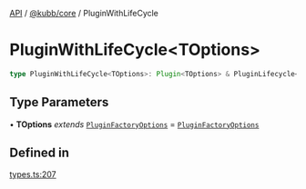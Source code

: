 [API](../../../packages.md) / [@kubb/core](../index.md) / PluginWithLifeCycle

# PluginWithLifeCycle\<TOptions\>

```ts
type PluginWithLifeCycle<TOptions>: Plugin<TOptions> & PluginLifecycle<TOptions>;
```

## Type Parameters

• **TOptions** *extends* [`PluginFactoryOptions`](PluginFactoryOptions.md) = [`PluginFactoryOptions`](PluginFactoryOptions.md)

## Defined in

[types.ts:207](https://github.com/kubb-project/kubb/blob/7f30045af96d8c89b6cda0a30f7535f095a0cb45/packages/core/src/types.ts#L207)
